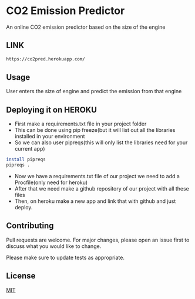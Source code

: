 # CO2 Emission Predictor

An online CO2 emission predictor based on the size of the engine

## LINK

```bash
https://co2pred.herokuapp.com/
```

## Usage

User enters the size of engine and predict the emission from that engine

## Deploying it on HEROKU

* First make a requirements.txt file in your project folder
* This can be done using pip freeze(but it will list out all the libraries installed in your environment
* So we can also user pipreqs(this will only list the libraries need for your current app) 
```bash
install pipreqs
pipreqs .
```
* Now we have a requirements.txt file of our project we need to add a Procfile(only need for heroku)
* After that we need make a github repository of our project with all these files
* Then, on heroku make a new app and link that with github and just deploy.
## Contributing
Pull requests are welcome. For major changes, please open an issue first to discuss what you would like to change.

Please make sure to update tests as appropriate.

## License
[MIT](https://choosealicense.com/licenses/mit/)
